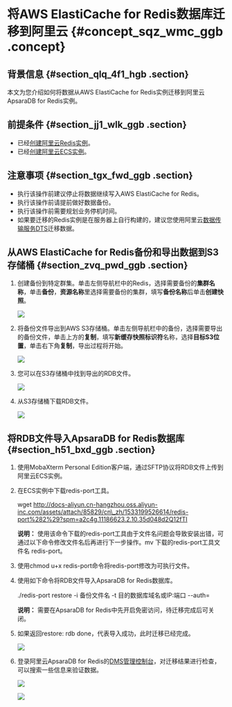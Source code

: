 # 将AWS ElastiCache for Redis数据库迁移到阿里云 {#concept_sqz_wmc_ggb .concept}

## 背景信息 {#section_qlq_4f1_hgb .section}

本文为您介绍如何将数据从AWS ElastiCache for Redis实例迁移到阿里云ApsaraDB for Redis实例。

## 前提条件 {#section_jj1_wlk_ggb .section}

-   已经[创建阿里云Redis实例](https://help.aliyun.com/document_detail/26351.html)。
-   已经[创建阿里云ECS实例](https://help.aliyun.com/document_detail/25424.html)。

## 注意事项 {#section_tgx_fwd_ggb .section}

-   执行该操作前建议停止将数据继续写入AWS ElastiCache for Redis。
-   执行该操作前请提前做好数据备份。
-   执行该操作前需要规划业务停机时间。
-   如果要迁移的Redis实例是在服务器上自行构建的，建议您使用阿里云[数据传输服务DTS](https://help.aliyun.com/document_detail/26592.html)迁移数据。

## 从AWS ElastiCache for Redis备份和导出数据到S3存储桶 {#section_zvq_pwd_ggb .section}

1.  创建备份到特定群集。单击左侧导航栏中的Redis，选择需要备份的**集群名称**，单击**备份**，**资源名称**里选择需要备份的集群，填写**备份名称**后单击**创建快照**。

    ![](http://static-aliyun-doc.oss-cn-hangzhou.aliyuncs.com/assets/img/83060/154717250235338_zh-CN.png)

2.  将备份文件导出到AWS S3存储桶。单击左侧导航栏中的备份，选择需要导出的备份文件，单击上方的**复制**，填写**新缓存快照标识符**名称，选择**目标S3位置**，单击右下角**复制**，导出过程将开始。

    ![](http://static-aliyun-doc.oss-cn-hangzhou.aliyuncs.com/assets/img/83060/154717250335339_zh-CN.png)

3.  您可以在S3存储桶中找到导出的RDB文件。

    ![](http://static-aliyun-doc.oss-cn-hangzhou.aliyuncs.com/assets/img/83060/154717250335448_zh-CN.png)

4.  从S3存储桶下载RDB文件。

    ![](http://static-aliyun-doc.oss-cn-hangzhou.aliyuncs.com/assets/img/83060/154717250335449_zh-CN.png)


## 将RDB文件导入ApsaraDB for Redis数据库 {#section_h51_bxd_ggb .section}

1.  使用MobaXterm Personal Edition客户端，通过SFTP协议将RDB文件上传到阿里云ECS实例。
2.  在ECS实例中下载redis-port工具。

    wget http://docs-aliyun.cn-hangzhou.oss.aliyun-inc.com/assets/attach/85829/cn\_zh/1533199526614/redis-port%282%29?spm=a2c4g.11186623.2.10.35d048d2Q12fTI

    **说明：** 使用该命令下载的redis-port工具由于文件名问题会导致安装出错，可通过以下命令修改文件名后再进行下一步操作。mv 下载的redis-port工具文件名 redis-port。

3.  使用chmod u+x redis-port命令将redis-port修改为可执行文件。
4.  使用如下命令将RDB文件导入ApsaraDB for Redis数据库。

    ./redis-port restore -i 备份文件名 -t 目的数据库域名或IP:端口 --auth=

    **说明：** 需要在ApsaraDB for Redis中先开启免密访问，待迁移完成后可关闭。

5.  如果返回restore: rdb done，代表导入成功，此时迁移已经完成。

    ![](http://static-aliyun-doc.oss-cn-hangzhou.aliyuncs.com/assets/img/83060/154717250335450_zh-CN.png)

6.  登录阿里云ApsaraDB for Redis的[DMS管理控制台](https://dms.console.aliyun.com/#/dms/login)，对迁移结果进行检查，可以搜索一些信息来验证数据。

    ![](http://static-aliyun-doc.oss-cn-hangzhou.aliyuncs.com/assets/img/83060/154717250335451_zh-CN.png)

    ![](http://static-aliyun-doc.oss-cn-hangzhou.aliyuncs.com/assets/img/83060/154717250335496_zh-CN.png)


